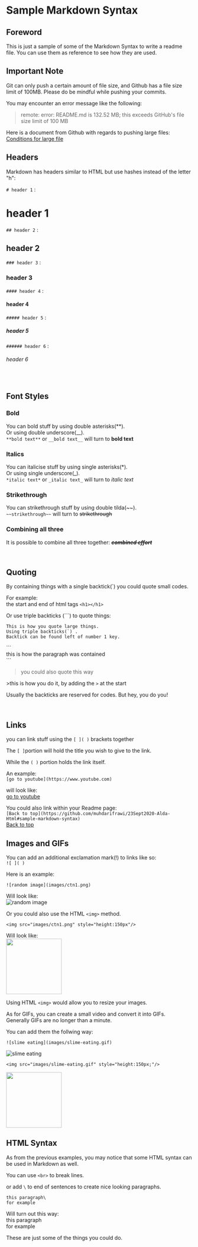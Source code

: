 # Sample Markdown Syntax

## Foreword
This is just a sample of some of the Markdown Syntax to write a readme file. You can use them as reference to see how they are used.

## Important Note
Git can only push a certain amount of file size, and Github has a file size limit of 100MB. Please do be mindful while pushing your commits.

You may encounter an error message like the following:
> remote: error: README.md is 132.52 MB; this exceeds GitHub's file size limit of 100 MB

Here is a document from Github with regards to pushing large files:\
[Conditions for large file](https://docs.github.com/en/github/managing-large-files/conditions-for-large-files)

## Headers

Markdown has headers similar to HTML but use hashes 
instead of the letter "h":

`# header 1` :
# header 1
`## header 2` :
## header 2
`### header 3` :
### header 3
`#### header 4` :
#### header 4
`##### header 5` :
##### header 5
`###### header 6` :
###### header 6

<br>

## Font Styles
### Bold
You can bold stuff by using double asterisks(**).\
Or using double underscore(__).\
`**bold text**` or `__bold text__` will turn to **bold text**

### Italics
You can italicise stuff by using single asterisks(*).\
Or using single underscore(_).\
`*italic text*` or `_italic text_` will turn to *italic text*

### Strikethrough
You can strikethrough stuff by using double tilda(~~).\
`~~strikethrough~~` will turn to ~~strikethrough~~

### Combining all three
It is possible to combine all three together: ~~***combined effort***~~

<br>

## Quoting 
By containing things with a single backtick(`) you could quote small 
codes.

For example: \
the start and end of html tags `<h1></h1>`

Or use triple backticks (```) to quote things:


```
This is how you quote large things.
Using triple backticks(`) .
Backtick can be found left of number 1 key.
```
\```<br>
this is how the paragraph was contained<br>
\```

> you could also quote this way

\>this is how you do it, by adding the `>` at the start

Usually the backticks are reserved for codes. But hey, you do you!

<br>

## Links

you can link stuff using the `[ ]( )` brackets together

The `[ ]`portion will hold the title you wish to give to the link.

While the `( )` portion holds the link itself.

An example:\
`[go to youtube](https://www.youtube.com)`

will look like:\
[go to youtube](https://www.youtube.com)

You could also link within your Readme page:\
`[Back to top](https://github.com/muhdarifrawi/23Sept2020-Alda-Html#sample-markdown-syntax)`\
[Back to top](https://github.com/muhdarifrawi/23Sept2020-Alda-Html#sample-markdown-syntax)


## Images and GIFs

You can add an additional exclamation mark(!) to links like so:\
`![ ]( )`

Here is an example:

`![random image](images/ctn1.png)`

Will look like:\
![random image](images/ctn1.png)

Or you could also use the HTML `<img>` method.

`<img src="images/ctn1.png" style="height:150px"/>`

Will look like:\
<img src="images/ctn1.png" style="height:150px;"/>

Using HTML `<img>` would allow you to resize your images.

As for GIFs, you can create a small video and convert it into GIFs.\
Generally GIFs are no longer than a minute.

You can add them the follwing way:

`![slime eating](images/slime-eating.gif)`

![slime eating](images/slime-eating.gif)

`<img src="images/slime-eating.gif" style="height:150px;"/>`

<img src="images/slime-eating.gif" style="height:150px;"/>

## HTML Syntax

As from the previous examples, you may notice that some HTML syntax 
can be used in Markdown as well.

You can use `<br>` to break lines.

or add `\` to end of sentences to create nice looking paragraphs.

```
this paragraph\
for example
```
Will turn out this way:\
this paragraph\
for example

These are just some of the things you could do.
